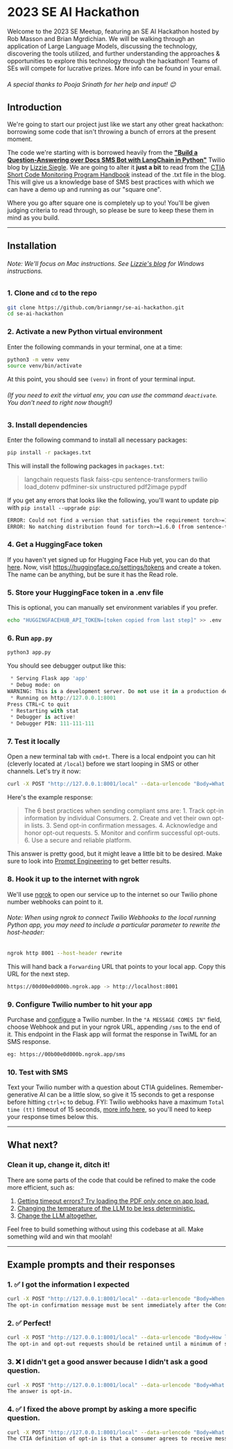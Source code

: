 # 2023 SE AI Hackathon
Welcome to the 2023 SE Meetup, featuring an SE AI Hackathon hosted by Rob Masson and Brian Mgrdichian. We will be walking through an application of Large Language Models, discussing the technology, discovering the tools utilized, and further understanding the approaches & opportunities to explore this technology through the hackathon! Teams of SEs will compete for lucrative prizes. More info can be found in your email.

###### A special thanks to Pooja Srinath for her help and input! 😊 

## Introduction

We're going to start our project just like we start any other great hackathon: borrowing some code that isn't throwing a bunch of errors at the present moment.


 The code we're starting with is borrowed heavily from the [**"Build a Question-Answering over Docs SMS Bot with LangChain in Python"**](https://www.twilio.com/blog/qa-over-docs-bot-langchain-python) Twilio blog by [Lizzie Siegle](https://www.twilio.com/blog/author/lsiegle). We are going to alter it **just a bit** to read from the [CTIA Short Code Monitoring Program Handbook](https://www.10dlc.org/ctia_short_code_monitoring_handbook_-_v1.8.pdf) instead of the .txt file in the blog. This will give us a knowledge base of SMS best practices with which we can have a demo up and running as our "square one".
 
 Where you go after square one is completely up to you! You'll be given judging criteria to read through, so please be sure to keep these them in mind as you build.
___
## Installation
###### Note: We'll focus on Mac instructions. See [Lizzie's blog](https://www.twilio.com/blog/qa-over-docs-bot-langchain-python) for Windows instructions.

### 1. Clone and `cd` to the repo
```bash
git clone https://github.com/brianmgr/se-ai-hackathon.git
cd se-ai-hackathon
```

### 2. Activate a new Python virtual environment
Enter the following commands in your terminal, one at a time:
```bash
python3 -m venv venv 
source venv/bin/activate
```
At this point, you should see `(venv)` in front of your terminal input.
###### (If you need to exit the virtual env, you can use the command `deactivate`. You don't need to right now though!)

### 3. Install dependencies
Enter the following command to install all necessary packages:
```bash
pip install -r packages.txt
```
This will install the following packages in `packages.txt`:
>langchain
>requests
>flask
>faiss-cpu
>sentence-transformers
>twilio
>load_dotenv
>pdfminer-six
>unstructured
>pdf2image
>pypdf

If you get any errors that looks like the following, you'll want to update pip with `pip install --upgrade pip`:
```bash
ERROR: Could not find a version that satisfies the requirement torch>=1.6.0 (from sentence-transformers->-r packages.txt (line 5)) (from versions: none)
ERROR: No matching distribution found for torch>=1.6.0 (from sentence-transformers->-r packages.txt (line 5))
```

### 4. Get a HuggingFace token
If you haven't yet signed up for Hugging Face Hub yet, you can do that [here](https://huggingface.co/join?next=%2Fsettings%2Ftokens).
Now, visit https://huggingface.co/settings/tokens and create a token. The name can be anything, but be sure it has the Read role. 


### 5. Store your HuggingFace token in a .env file
This is optional, you can manually set environment variables if you prefer.
```bash
echo "HUGGINGFACEHUB_API_TOKEN=[token copied from last step]" >> .env
```

### 6. Run `app.py`
```bash
python3 app.py 
```
You should see debugger output like this:
```python
 * Serving Flask app 'app'
 * Debug mode: on
WARNING: This is a development server. Do not use it in a production deployment. Use a production WSGI server instead.
 * Running on http://127.0.0.1:8001
Press CTRL+C to quit
 * Restarting with stat
 * Debugger is active!
 * Debugger PIN: 111-111-111
```

### 7. Test it locally
Open a new terminal tab with `cmd+t`. There is a local endpoint you can hit (cleverly located at `/local`) before we start looping in SMS or other channels. Let's try it now:
```bash
curl -X POST "http://127.0.0.1:8001/local" --data-urlencode "Body=What are the 6 best practices when sending compliant SMS?"
```
Here's the example response:

>The 6 best practices when sending compliant sms are: 1. Track opt-in information by individual Consumers. 2. Create and vet their own opt-in lists. 3. Send opt-in confirmation messages. 4. Acknowledge and honor opt-out requests. 5. Monitor and confirm successful opt-outs. 6. Use a secure and reliable platform.

This answer is pretty good, but it might leave a little bit to be desired. Make sure to look into [Prompt Engineering](https://en.wikipedia.org/wiki/Prompt_engineering) to get better results.


### 8. Hook it up to the internet with ngrok
We'll use [ngrok](https://ngrok.com/download) to open our service up to the internet so our Twilio phone number webhooks can point to it.
###### Note: When using ngrok to connect Twilio Webhooks to the local running Python app, you may need to include a particular parameter to rewrite the host-header:
```bash
ngrok http 8001 --host-header rewrite
```
This will hand back a `Forwarding` URL that points to your local app. Copy this URL for the next step.
```bash
https://00d00e0d000b.ngrok.app -> http://localhost:8001
```

### 9. Configure Twilio number to hit your app
Purchase and [configure](https://support.twilio.com/hc/en-us/articles/223136047-Configure-a-Twilio-Phone-Number-to-Receive-and-Respond-to-Messages#h_5fd3801f-8241-421f-ad0f-8fb6c25ba68c) a Twilio number. In the `"A MESSAGE COMES IN"` field, choose Webhook and put in your ngrok URL, appending `/sms` to the end of it. This endpoint in the Flask app will format the response in TwiML for an SMS response.
```bash
eg: https://00b00e0d000b.ngrok.app/sms
```

### 10. Test with SMS
Text your Twilio number with a question about CTIA guidelines. Remember- generative AI can be a little slow, so give it 15 seconds to get a response before hitting `ctrl+c` to debug. FYI: Twilio webhooks have a maximum `Total time (tt)` timeout of 15 seconds, [more info here](https://www.twilio.com/docs/usage/webhooks/webhooks-connection-overrides), so you'll need to keep your response times below this.
___

## What next?

### Clean it up, change it, ditch it!

There are some parts of the code that could be refined to make the code more efficient, such as:
1. [Getting timeout errors? Try loading the PDF only once on app load.](/app.py?#L101)
2. [Changing the temperature of the LLM to be less deterministic.](/app.py?#L75)
3. [Change the LLM altogether.](/app.py?#L75)

Feel free to build something without using this codebase at all. Make something wild and win that moolah!

---
## Example prompts and their responses
### 1. ✅ I got the information I expected
```bash
curl -X POST "http://127.0.0.1:8001/local" --data-urlencode "Body=When does an opt-in confirmation message need to be sent?"
The opt-in confirmation message must be sent immediately after the Consumer opts into the program.
```

### 2. ✅ Perfect!
```bash
curl -X POST "http://127.0.0.1:8001/local" --data-urlencode "Body=How long should I maintain opt-in and opt-out records?"
The opt-in and opt-out requests should be retained until a minimum of six months after the Consumer has opted out of a program.
```

### 3. ❌ I didn't get a good answer because I didn't ask a good question.
```bash
curl -X POST "http://127.0.0.1:8001/local" --data-urlencode "Body=What is opt-in?"
The answer is opt-in.
```

### 4. ✅ I fixed the above prompt by asking a more specific question.
```bash
curl -X POST "http://127.0.0.1:8001/local" --data-urlencode "Body=What's the CTIA's definition of opt-in?"
The CTIA definition of opt-in is that a consumer agrees to receive messages from a company and agrees to be contacted by a company in order to receive information about the company.
```
